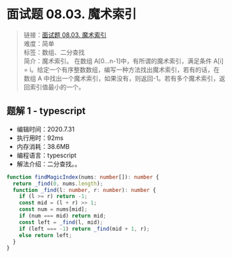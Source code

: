 # 面试题 08.03. 魔术索引

> 链接：[面试题 08.03. 魔术索引](https://leetcode-cn.com/problems/magic-index-lcci/)  
> 难度：简单  
> 标签：数组、二分查找  
> 简介：魔术索引。 在数组 A[0...n-1]中，有所谓的魔术索引，满足条件 A[i] = i。给定一个有序整数数组，编写一种方法找出魔术索引，若有的话，在数组 A 中找出一个魔术索引，如果没有，则返回-1。若有多个魔术索引，返回索引值最小的一个。

## 题解 1 - typescript

- 编辑时间：2020.7.31
- 执行用时：92ms
- 内存消耗：38.6MB
- 编程语言：typescript
- 解法介绍：二分查找。。

```typescript
function findMagicIndex(nums: number[]): number {
  return _find(0, nums.length);
  function _find(l: number, r: number): number {
    if (l >= r) return -1;
    const mid = (l + r) >> 1;
    const num = nums[mid];
    if (num === mid) return mid;
    const left = _find(l, mid);
    if (left === -1) return _find(mid + 1, r);
    else return left;
  }
}
```
